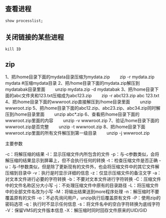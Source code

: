 ## 查看进程
`show processlist;`


## 关闭链接的某些进程
`kill ID`
## zip
1、把/home目录下面的mydata目录压缩为mydata.zip
　　zip -r mydata.zip mydata #压缩mydata目录
2、把/home目录下面的mydata.zip解压到mydatabak目录里面
　　unzip mydata.zip -d mydatabak
3、把/home目录下面的abc文件夹和123.txt压缩成为abc123.zip
　　zip -r abc123.zip abc 123.txt
4、把/home目录下面的wwwroot.zip直接解压到/home目录里面
　　unzip wwwroot.zip
5、把/home目录下面的abc12.zip、abc23.zip、abc34.zip同时解压到/home目录里面
　　unzip abc\*.zip
6、查看把/home目录下面的wwwroot.zip里面的内容
　　unzip -v wwwroot.zip
7、验证/home目录下面的wwwroot.zip是否完整
　　unzip -t wwwroot.zip
8、把/home目录下面wwwroot.zip里面的所有文件解压到第一级目录
　　unzip -j wwwroot.zip

主要参数

-c：将解压缩的结果
-l：显示压缩文件内所包含的文件
-p：与-c参数类似，会将解压缩的结果显示到屏幕上，但不会执行任何的转换
-t：检查压缩文件是否正确
-u：与-f参数类似，但是除了更新现有的文件外，也会将压缩文件中的其它文件解压缩到目录中
-v：执行是时显示详细的信息
-z：仅显示压缩文件的备注文字
-a：对文本文件进行必要的字符转换
-b：不要对文本文件进行字符转换
-C：压缩文件中的文件名称区分大小写
-j：不处理压缩文件中原有的目录路径
-L：将压缩文件中的全部文件名改为小写
-M：将输出结果送到more程序处理
-n：解压缩时不要覆盖原有的文件
-o：不必先询问用户，unzip执行后覆盖原有文件
-P：使用zip的密码选项
-q：执行时不显示任何信息
-s：将文件名中的空白字符转换为底线字符
-V：保留VMS的文件版本信息
-X：解压缩时同时回存文件原来的UID/GID